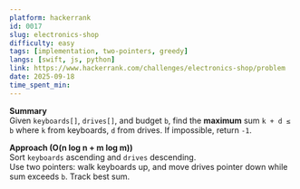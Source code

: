```yaml
---
platform: hackerrank
id: 0017
slug: electronics-shop
difficulty: easy
tags: [implementation, two-pointers, greedy]
langs: [swift, js, python]
link: https://www.hackerrank.com/challenges/electronics-shop/problem
date: 2025-09-18
time_spent_min:
---
```


**Summary**  
Given `keyboards[]`, `drives[]`, and budget `b`, find the **maximum** sum `k + d ≤ b` where `k` from keyboards, `d` from drives. If impossible, return `-1`.

**Approach (O(n log n + m log m))**  
Sort `keyboards` ascending and `drives` descending.  
Use two pointers: walk keyboards up, and move drives pointer down while sum exceeds `b`. Track best sum.
